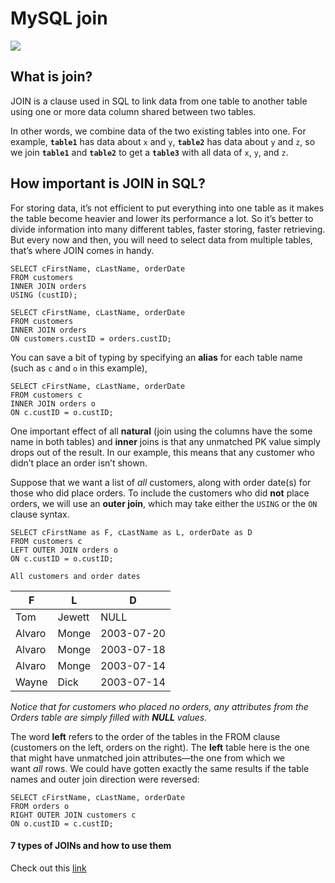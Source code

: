 # MySQL join

![](https://s3.amazonaws.com/alx-intranet.hbtn.io/uploads/medias/2020/3/bc2575fee3303b731031.png?X-Amz-Algorithm=AWS4-HMAC-SHA256&X-Amz-Credential=AKIARDDGGGOUSBVO6H7D%2F20231217%2Fus-east-1%2Fs3%2Faws4_request&X-Amz-Date=20231217T173039Z&X-Amz-Expires=86400&X-Amz-SignedHeaders=host&X-Amz-Signature=3ea0b2116fa244434a3c5c57d0d601e87aa0b295ed3688e3d9fcdf615dfe25d3)

## What is join?

JOIN is a clause used in SQL to link data from one table to another table using one or more data column shared between two tables.

In other words, we combine data of the two existing tables into one. For example, **`table1`** has data about `x` and `y`, **`table2`** has data about `y` and `z`, so we join **`table1`** and **`table2`** to get a **`table3`** with all data of `x`, `y`, and `z`.

## How important is JOIN in SQL?

For storing data, it’s not efficient to put everything into one table as it makes the table become heavier and lower its performance a lot. So it’s better to divide information into many different tables, faster storing, faster retrieving. But every now and then, you will need to select data from multiple tables, that’s where JOIN comes in handy.

```mysql
SELECT cFirstName, cLastName, orderDate
FROM customers 
INNER JOIN orders 
USING (custID);
```

```mysql
SELECT cFirstName, cLastName, orderDate 
FROM customers 
INNER JOIN orders 
ON customers.custID = orders.custID;
```

You can save a bit of typing by specifying an **alias** for each table name (such as `c` and `o` in this example),

```mysql
SELECT cFirstName, cLastName, orderDate 
FROM customers c 
INNER JOIN orders o 
ON c.custID = o.custID;
```

One important effect of all **natural** (join using the columns have the some name in both tables) and **inner** joins is that any unmatched PK value simply drops out of the result. In our example, this means that any customer who didn’t place an order isn’t shown.

Suppose that we want a list of _all_ customers, along with order date(s) for those who did place orders. To include the customers who did **not** place orders, we will use an **outer join**, which may take either the `USING` or the `ON` clause syntax.

```mysql
SELECT cFirstName as F, cLastName as L, orderDate as D
FROM customers c 
LEFT OUTER JOIN orders o 
ON c.custID = o.custID;
```

	All customers and order dates

|F|L|D|
|---|---|---|
|Tom|Jewett|NULL|
|Alvaro|Monge|2003-07-20|  
|Alvaro|Monge|2003-07-18|
|Alvaro|Monge|2003-07-14|
|Wayne|Dick|2003-07-14|

*Notice that for customers who placed no orders, any attributes from the Orders table are simply filled with **NULL** values.*

The word **left** refers to the order of the tables in the FROM clause (customers on the left, orders on the right). The **left** table here is the one that might have unmatched join attributes—the one from which we want _all_ rows. We could have gotten exactly the same results if the table names and outer join direction were reversed:

```mysql
SELECT cFirstName, cLastName, orderDate 
FROM orders o 
RIGHT OUTER JOIN customers c 
ON o.custID = c.custID;
```

#### 7 types of JOINs and how to use them

Check out this [link](https://tableplus.com/blog/2018/09/a-beginners-guide-to-seven-types-of-sql-joins.html)


